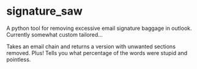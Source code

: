 # signature_saw
A python tool for removing excessive email signature baggage in outlook. Currently somewhat custom tailored...

Takes an email chain and returns a version with unwanted sections removed. Plus! Tells you what percentage of the words were stupid and pointless.
